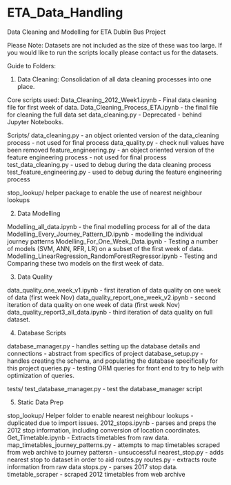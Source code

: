 # ETA_Data_Handling
Data Cleaning and Modelling for ETA Dublin Bus Project

Please Note: Datasets are not included as the size of these was too large.
If you would like to run the scripts locally please contact us for the datasets.

Guide to Folders:

1. Data Cleaning: 
Consolidation of all data cleaning processes into one place. 

Core scripts used:
Data_Cleaning_2012_Week1.ipynb - Final data cleaning file for first week of data.
Data_Cleaning_Process_ETA.ipynb - the final file for cleaning the full data set
data_cleaning.py - Deprecated - behind Jupyter Notebooks.

Scripts/
data_cleaning.py - an object oriented version of the data_cleaning process - not used for final process
data_quality.py - check null values have been removed
feature_engineering.py - an object oriented version of the feature engineering process - not used for final process
test_data_cleaning.py - used to debug during the data cleaning process
test_feature_engineering.py - used to debug during the feature engineering process

stop_lookup/
helper package to enable the use of nearest neighbour lookups

2. Data Modelling

Modelling_all_data.ipynb - the final modelling process for all of the data
Modelling_Every_Journey_Pattern_ID.ipynb - modelling the individual journey patterns
Modelling_For_One_Week_Data.ipynb - Testing a number of models (SVM, ANN, RFR, LR) on a subset of the first week
of data.
Modelling_LinearRegression_RandomForestRegressor.ipynb - Testing and Comparing these two models on the first week of
data.

3. Data Quality

data_quality_one_week_v1.ipynb - first iteration of data quality on one week of data (first week Nov)
data_quality_report_one_week_v2.ipynb - second iteration of data quality on one week of data (first week Nov)
data_quality_report3_all_data.ipynb - third iteration of data quality on full dataset.

4. Database Scripts

database_manager.py - handles setting up the database details and connections - abstract from specifics of project
database_setup.py - handles creating the schema, and populating the database specifically for this project
queries.py - testing ORM queries for front end to try to help with optimization of queries.

tests/
test_database_manager.py - test the database_manager script

5. Static Data Prep

stop_lookup/
Helper folder to enable nearest neighbour lookups - duplicated due to import issues.
2012_stops.ipynb - parses and preps the 2012 stop information, including conversion of location coordinates.
Get_Timetable.ipynb - Extracts timetables from raw data.
map_timetables_journey_patterns.py - attempts to map timetables scraped from web archive to journey pattersn - unsuccessful
nearest_stop.py - adds nearest stop to dataset in order to aid routes.py
routes.py - extracts route information from raw data
stops.py - parses 2017 stop data.
timetable_scraper - scraped 2012 timetables from web archive

